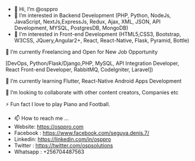 - 👋 Hi, I’m @osppro
- 👀 I’m interested in Backend Development (PHP, Python, NodeJs, JavaScript, NextJs,ExpressJs, Redux, Ajax, XML, JSON, API Development, MYSQL, PostgresDB, MongoDB)
- 👀 I'm interested in Front-end Development (HTML5,CSS3, Bootstrap, W3CSS, JQuery,Angular2+, React, React-Native, Flask, Pyramid, Bottle)

🔭 I’m currently Freelancing and Open for New Job Opportunity

[DevOps, Python/Flask/Django,PHP, MySQL, API Integration Developer, React Front-end Developer, RabbitMQ, CodeIgniter, Laravel])

🌱 I’m currently learning Flutter, React-Native Android Apps Development

👯 I’m looking to collaborate with other content creators, Companies etc

⚡ Fun fact I love to play Piano and Football.

- 📫 How to reach me ...
- Website: https://osppro.com
- Facebook : https://www.facebook.com/seguya.denis.7/
- Linkedin: https://linkedin.com/in/osppro
- Twitter : https://twitter.com/ospsolutions
- Whatsapp : +256704487563 


<!---
osppro/osppro is a ✨ special ✨ repository because its `README.md` (this file) appears on your GitHub profile.
You can click the Preview link to take a look at your changes.
--->

